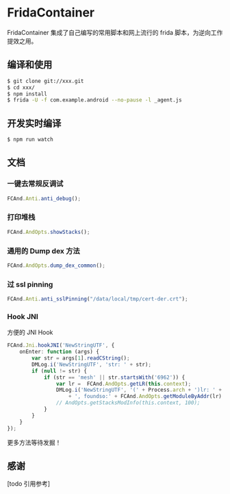# FridaContainer

FridaContainer 集成了自己编写的常用脚本和网上流行的 frida 脚本，为逆向工作提效之用。


## 编译和使用

```sh
$ git clone git://xxx.git
$ cd xxx/
$ npm install
$ frida -U -f com.example.android --no-pause -l _agent.js
```

## 开发实时编译

```sh
$ npm run watch
```

## 文档

### 一键去常规反调试

```typescript
FCAnd.Anti.anti_debug();
```

### 打印堆栈
```typescript
FCAnd.AndOpts.showStacks();
```

### 通用的 Dump dex 方法
```typescript
FCAnd.AndOpts.dump_dex_common();
```
### 过 ssl pinning
```typescript
FCAnd.Anti.anti_sslPinning("/data/local/tmp/cert-der.crt");
```

### Hook JNI
方便的 JNI Hook
```typescript
FCAnd.Jni.hookJNI('NewStringUTF', {
    onEnter: function (args) {
        var str = args[1].readCString();
        DMLog.i('NewStringUTF', 'str: ' + str);
        if (null != str) {
            if (str == 'mesh' || str.startsWith('6962')) {
                var lr =  FCAnd.AndOpts.getLR(this.context);
                DMLog.i('NewStringUTF', '(' + Process.arch + ')lr: ' + lr
                    + ', foundso:' + FCAnd.AndOpts.getModuleByAddr(lr) );
                // AndOpts.getStacksModInfo(this.context, 100);
            }
        }
    }
});
```

更多方法等待发掘！

## 感谢
[todo 引用参考]
